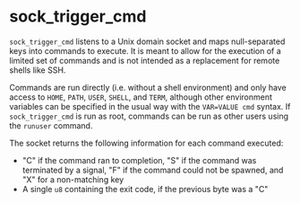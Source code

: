 # sock_trigger_cmd

`sock_trigger_cmd` listens to a Unix domain socket and maps null-separated keys into commands to execute. It is meant to allow for the execution of a limited set of commands and is not intended as a replacement for remote shells like SSH.

Commands are run directly (i.e. without a shell environment) and only have access to `HOME`, `PATH`, `USER`, `SHELL`, and `TERM`, although other environment variables can be specified in the usual way with the `VAR=VALUE cmd` syntax. If `sock_trigger_cmd` is run as root, commands can be run as other users using the `runuser` command.

The socket returns the following information for each command executed:
 - "C" if the command ran to completion, "S" if the command was terminated by a signal, "F" if the command could not be spawned, and "X" for a non-matching key
 - A single `u8` containing the exit code, if the previous byte was a "C"